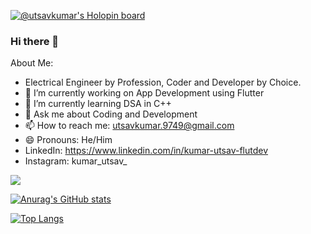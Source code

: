 [![@utsavkumar's Holopin board](https://holopin.io/api/user/board?user=utsavkumar)](https://holopin.io/@utsavkumar)

### Hi there 👋

About Me:
- Electrical Engineer by Profession, Coder and Developer by Choice.
- 🔭 I’m currently working on App Development using Flutter
- 🌱 I’m currently learning DSA in C++
- 💬 Ask me about Coding and Development
- 📫 How to reach me: utsavkumar.9749@gmail.com
- 😄 Pronouns: He/Him
- LinkedIn: https://www.linkedin.com/in/kumar-utsav-flutdev
- Instagram: kumar_utsav_

![](https://komarev.com/ghpvc/?username=KumarUtsav1025&color=green)

[![Anurag's GitHub stats](https://github-readme-stats.vercel.app/api?username=KumarUtsav1025&show_icons=true&theme=radical)](https://github.com/anuraghazra/github-readme-stats)

[![Top Langs](https://github-readme-stats.vercel.app/api/top-langs/?username=KumarUtsav1025&show_icons=true&theme=radical&layout=compact)](https://github.com/anuraghazra/github-readme-stats)
